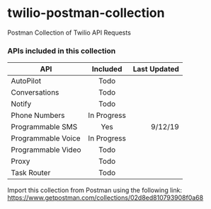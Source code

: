 # twilio-postman-collection

Postman Collection of Twilio API Requests

### APIs included in this collection

| API                |  Included   | Last Updated |
| ------------------ | :---------: | -----------: |
| AutoPilot          |    Todo     |              |
| Conversations      |    Todo     |              |
| Notify             |    Todo     |              |
| Phone Numbers      | In Progress |              |
| Programmable SMS   |     Yes     |      9/12/19 |
| Programmable Voice | In Progress |              |
| Programmable Video |    Todo     |              |
| Proxy              | Todo        |              |
| Task Router        |    Todo     |              |

Import this collection from Postman using the following link: https://www.getpostman.com/collections/02d8ed810793908f0a68
